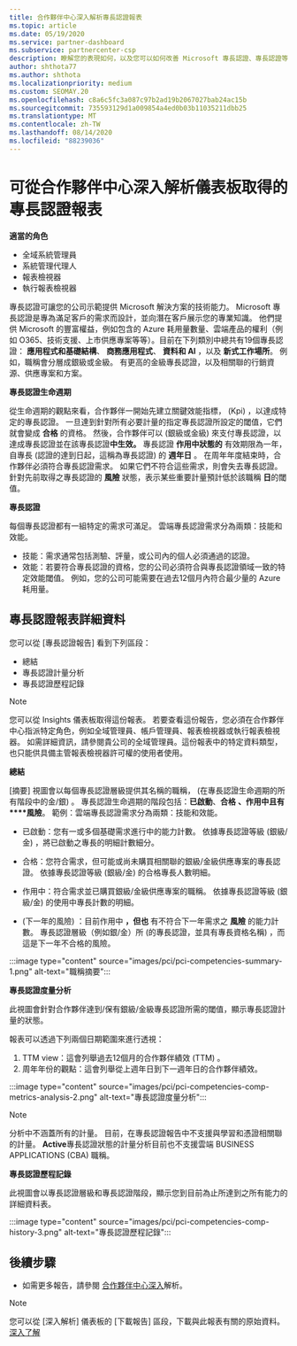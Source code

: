 ```yaml
---
title: 合作夥伴中心深入解析專長認證報表
ms.topic: article
ms.date: 05/19/2020
ms.service: partner-dashboard
ms.subservice: partnercenter-csp
description: 瞭解您的表現如何，以及您可以如何改善 Microsoft 專長認證、專長認證等級和優惠，以協助您提供 Microsoft 解決方案。
author: shthota77
ms.author: shthota
ms.localizationpriority: medium
ms.custom: SEOMAY.20
ms.openlocfilehash: c8a6c5fc3a087c97b2ad19b2067027bab24ac15b
ms.sourcegitcommit: 735593129d1a009854a4ed0b03b11035211dbb25
ms.translationtype: MT
ms.contentlocale: zh-TW
ms.lasthandoff: 08/14/2020
ms.locfileid: "88239036"
---
```

# <a name="competencies-report-available-from-the-partner-center-insights-dashboard"></a>可從合作夥伴中心深入解析儀表板取得的專長認證報表

**適當的角色**
- 全域系統管理員
- 系統管理代理人
- 報表檢視器
- 執行報表檢視器

專長認證可讓您的公司示範提供 Microsoft 解決方案的技術能力。 Microsoft 專長認證是專為滿足客戶的需求而設計，並向潛在客戶展示您的專業知識。 他們提供 Microsoft 的豐富權益，例如包含的 Azure 耗用量數量、雲端產品的權利（例如 O365、技術支援、上市供應專案等等）。目前在下列類別中總共有19個專長認證： **應用程式和基礎結構**、 **商務應用程式**、 **資料和 AI** ，以及 **新式工作場所**。 例如，職稱會分層成銀級或金級。 有更高的金級專長認證，以及相關聯的行銷資源、供應專案和方案。  

**專長認證生命週期**

從生命週期的觀點來看，合作夥伴一開始先建立關鍵效能指標， (Kpi) ，以達成特定的專長認證。 一旦達到針對所有必要計量的指定專長認證所設定的閾值，它們就會變成 **合格** 的資格。 然後，合作夥伴可以 (銀級或金級) 來支付專長認證，以達成專長認證並在該專長認證**中生效。** 專長認證 **作用中狀態的** 有效期限為一年，自專長 (認證的達到日起，這稱為專長認證) 的 **週年日** 。 在周年年度結束時，合作夥伴必須符合專長認證需求。 如果它們不符合這些需求，則會失去專長認證。 針對先前取得之專長認證的 **風險** 狀態，表示某些重要計量預計低於該職稱 **日**的閾值。

**專長認證**

每個專長認證都有一組特定的需求可滿足。 雲端專長認證需求分為兩類：技能和效能。

- 技能：需求通常包括測驗、評量，或公司內的個人必須通過的認證。
- 效能：若要符合專長認證的資格，您的公司必須符合與專長認證領域一致的特定效能閾值。 例如，您的公司可能需要在過去12個月內符合最少量的 Azure 耗用量。

## <a name="competencies-report-details"></a>專長認證報表詳細資料

您可以從 [專長認證報告] 看到下列區段：

- 總結
- 專長認證計量分析
- 專長認證歷程記錄

 > [!NOTE]
 > 您可以從 Insights 儀表板取得這份報表。 若要查看這份報告，您必須在合作夥伴中心指派特定角色，例如全域管理員、帳戶管理員、報表檢視器或執行報表檢視器。 如需詳細資訊，請參閱貴公司的全域管理員。這份報表中的特定資料類型，也只能供具備主管報表檢視器許可權的使用者使用。

**總結**

[摘要] 視圖會以每個專長認證層級提供其名稱的職稱， (在專長認證生命週期的所有階段中的金/銀) 。 專長認證生命週期的階段包括：**已啟動**、**合格** **、作用中且有****風險**。 範例：雲端專長認證需求分為兩類：技能和效能。

- 已啟動：您有一或多個基礎需求進行中的能力計數。
依據專長認證等級 (銀級/金) ，將已啟動之專長的明細計數細分。

- 合格：您符合需求，但可能或尚未購買相關聯的銀級/金級供應專案的專長認證。 依據專長認證等級 (銀級/金) 的合格專長人數明細。

- 作用中：符合需求並已購買銀級/金級供應專案的職稱。 依據專長認證等級 (銀級/金) 的使用中專長計數的明細。

-  (下一年的風險) ：目前作用中 **，但也** 有不符合下一年需求之 **風險** 的能力計數。
專長認證層級（例如銀/金）所 (的專長認證，並具有專長資格名稱) ，而這是下一年不合格的風險。

:::image type="content" source="images/pci/pci-competencies-summary-1.png" alt-text="職稱摘要":::

**專長認證度量分析**

此視圖會針對合作夥伴達到/保有銀級/金級專長認證所需的閾值，顯示專長認證計量的狀態。 

報表可以透過下列兩個日期範圍來進行透視：

1. TTM view：這會列舉過去12個月的合作夥伴績效 (TTM) 。
2. 周年年份的觀點：這會列舉從上週年日到下一週年日的合作夥伴績效。

:::image type="content" source="images/pci/pci-competencies-comp-metrics-analysis-2.png" alt-text="專長認證度量分析":::

> [!NOTE]
 > 分析中不涵蓋所有的計量。 目前，在專長認證報告中不支援與學習和憑證相關聯的計量。 **Active**專長認證狀態的計量分析目前也不支援雲端 BUSINESS APPLICATIONS (CBA) 職稱。

**專長認證歷程記錄**

此視圖會以專長認證層級和專長認證階段，顯示您到目前為止所達到之所有能力的詳細資料表。

:::image type="content" source="images/pci/pci-competencies-comp-history-3.png" alt-text="專長認證歷程記錄":::

## <a name="next-steps"></a>後續步驟

- 如需更多報告，請參閱 [合作夥伴中心深入](partner-center-insights.md)解析。

>[!NOTE] 
> 您可以從 [深入解析] 儀表板的 [下載報告] 區段，下載與此報表有關的原始資料。 [深入了解](pci-download-reports.md) 
